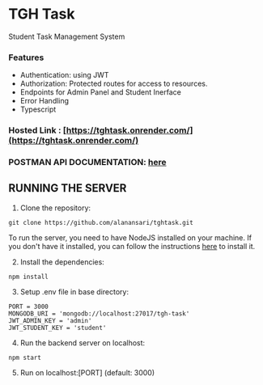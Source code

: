 # TGH Task
Student Task Management System

### Features
- Authentication: using JWT
- Authorization: Protected routes for access to resources.
- Endpoints for Admin Panel and Student Inerface
- Error Handling
- Typescript

### Hosted Link : [https://tghtask.onrender.com/](https://tghtask.onrender.com/)

### POSTMAN API DOCUMENTATION: [here](https://documenter.getpostman.com/view/24068251/2s9YRDzVpt)

## RUNNING THE SERVER


1. Clone the repository:

```CMD
git clone https://github.com/alanansari/tghtask.git
```
To run the server, you need to have NodeJS installed on your machine. If you don't have it installed, you can follow the instructions [here](https://nodejs.org/en//) to install it.



2. Install the dependencies: 

```CMD
npm install
```


3. Setup .env file in base directory:

```
PORT = 3000
MONGODB_URI = 'mongodb://localhost:27017/tgh-task'
JWT_ADMIN_KEY = 'admin'
JWT_STUDENT_KEY = 'student'
```


4. Run the backend server on localhost:

```CMD
npm start
```

5. Run on localhost:[PORT] (default: 3000)

